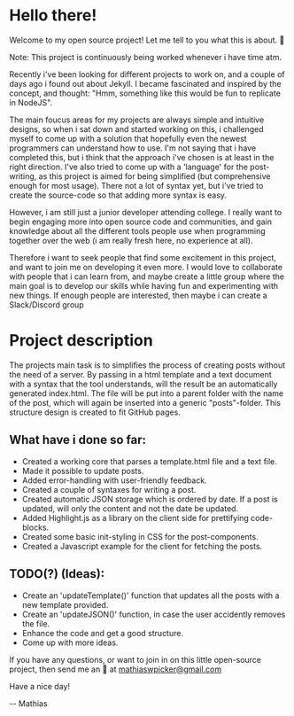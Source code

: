 # Hello there!

Welcome to my open source project! Let me tell to you what this is about. 🙌

Note: This project is continuously being worked whenever i have time atm.

Recently i've been looking for different projects to work on, and a couple of days ago i found out about Jekyll.
I became fascinated and inspired by the concept, and thought: "Hmm, something like this would be fun to replicate in NodeJS".

The main foucus areas for my projects are always simple and intuitive designs, so when
i sat down and started working on this, i challenged myself to come up with a solution that
hopefully even the newest programmers can understand how to use. I'm not saying that i have completed this,
but i think that the approach i've chosen is at least in the right direction. I've also tried to come up with a
'language' for the post-writing, as this project is aimed for being simplified (but comprehensive enough for most usage).
There not a lot of syntax yet, but i've tried to create the source-code so that adding more syntax is easy.

However, i am still just a junior developer attending college. I really want to begin engaging more into open source
code and communities, and gain knowledge about all the different tools people use when programming together over the web (i am really fresh here, no experience at all).

Therefore i want to seek people that find some excitement in this project, and want to join me on developing it even more.
I would love to collaborate with people that i can learn from, and maybe create a little group where the main goal is to develop our skills while having fun and experimenting with new things. If enough people are interested, then maybe i can create a Slack/Discord group

# Project description

The projects main task is to simplifies the process of creating posts without the need of a server. By passing in a html template and a text document with a syntax that the tool understands, will the result be an automatically generated index.html. The file will be put into a parent folder with the name of the post, which will again be inserted into a generic "posts"-folder. This structure design is created to fit GitHub pages.

## What have i done so far:

- Created a working core that parses a template.html file and a text file.
- Made it possible to update posts.
- Added error-handling with user-friendly feedback.
- Created a couple of syntaxes for writing a post.
- Created automatic JSON storage which is ordered by date. If a post is updated, will only the content and not the date be updated.
- Added Highlight.js as a library on the client side for prettifying code-blocks.
- Created some basic init-styling in CSS for the post-components.
- Created a Javascript example for the client for fetching the posts.

## TODO(?) (Ideas):

- Create an 'updateTemplate()' function that updates all the posts with a new template provided.
- Create an 'updateJSON()' function, in case the user accidently removes the file.
- Enhance the code and get a good structure.
- Come up with more ideas.

If you have any questions, or want to join in on this little open-source project, then send me an 📧 at mathiaswpicker@gmail.com

Have a nice day!

-- Mathias
